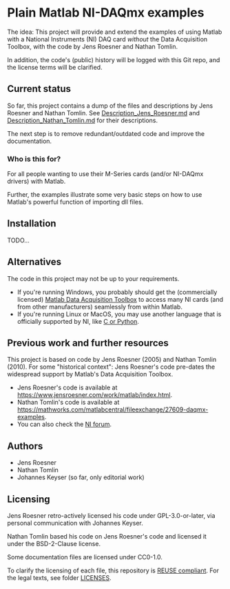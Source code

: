 <!--
SPDX-FileCopyrightText: 2023 Johannes Keyser

SPDX-License-Identifier: CC0-1.0
-->

# Plain Matlab NI-DAQmx examples

The idea: This project will provide and extend the examples of using Matlab with a National Instruments (NI) DAQ card _without_ the Data Acquisition Toolbox, with the code by Jens Roesner and Nathan Tomlin.

In addition, the code's (public) history will be logged with this Git repo, and the license terms will be clarified.

## Current status

So far, this project contains a dump of the files and descriptions by Jens Roesner and Nathan Tomlin.
See [Description_Jens_Roesner.md](Description_Jens_Roesner.md) and [Description_Nathan_Tomlin.md](Description_Nathan_Tomlin.md) for their descriptions.

The next step is to remove redundant/outdated code and improve the documentation.

### Who is this for?

For all people wanting to use their M-Series cards (and/or NI-DAQmx drivers) with Matlab.

Further, the examples illustrate some very basic steps on how to use Matlab's powerful function of importing dll files.

## Installation

TODO...

## Alternatives

The code in this project may not be up to your requirements.

- If you're running Windows, you probably should get the (commercially licensed) [Matlab Data Acquisition Toolbox](http://www.mathworks.com/products/daq/) to access many NI cards (and from other manufacturers) seamlessly from within Matlab.
- If you're running Linux or MacOS, you may use another language that is officially supported by NI, like [C or Python](https://github.com/ni).

## Previous work and further resources

This project is based on code by Jens Roesner (2005) and Nathan Tomlin (2010).
For some "historical context": Jens Roesner's code pre-dates the widespread support by Matlab's Data Acquisition Toolbox.

- Jens Roesner's code is available at <https://www.jensroesner.com/work/matlab/index.html>.
- Nathan Tomlin's code is available at <https://mathworks.com/matlabcentral/fileexchange/27609-daqmx-examples>.
- You can also check the [NI forum](http://forums.ni.com/ni/board/message?board.id=250&thread.id=10165).

## Authors

- Jens Roesner
- Nathan Tomlin
- Johannes Keyser (so far, only editorial work)

## Licensing

Jens Roesner retro-actively licensed his code under GPL-3.0-or-later, via personal communication with Johannes Keyser.

Nathan Tomlin based his code on Jens Roesner's code and licensed it under the BSD-2-Clause license.

Some documentation files are licensed under CC0-1.0.

To clarify the licensing of each file, this repository is [REUSE compliant](https://reuse.software/).
For the legal texts, see folder [LICENSES](LICENSES).
